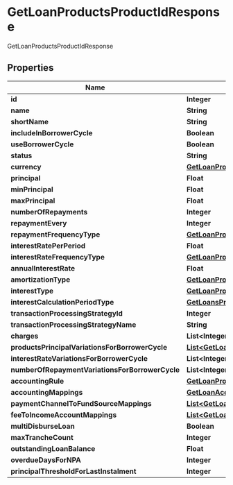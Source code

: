 

# GetLoanProductsProductIdResponse

GetLoanProductsProductIdResponse
## Properties

Name | Type | Description | Notes
------------ | ------------- | ------------- | -------------
**id** | **Integer** |  |  [optional]
**name** | **String** |  |  [optional]
**shortName** | **String** |  |  [optional]
**includeInBorrowerCycle** | **Boolean** |  |  [optional]
**useBorrowerCycle** | **Boolean** |  |  [optional]
**status** | **String** |  |  [optional]
**currency** | [**GetLoanProductsCurrency**](GetLoanProductsCurrency.md) |  |  [optional]
**principal** | **Float** |  |  [optional]
**minPrincipal** | **Float** |  |  [optional]
**maxPrincipal** | **Float** |  |  [optional]
**numberOfRepayments** | **Integer** |  |  [optional]
**repaymentEvery** | **Integer** |  |  [optional]
**repaymentFrequencyType** | [**GetLoanProductsRepaymentFrequencyType**](GetLoanProductsRepaymentFrequencyType.md) |  |  [optional]
**interestRatePerPeriod** | **Float** |  |  [optional]
**interestRateFrequencyType** | [**GetLoanProductsInterestRateFrequencyType**](GetLoanProductsInterestRateFrequencyType.md) |  |  [optional]
**annualInterestRate** | **Float** |  |  [optional]
**amortizationType** | [**GetLoanProductsAmortizationType**](GetLoanProductsAmortizationType.md) |  |  [optional]
**interestType** | [**GetLoanProductsInterestTemplateType**](GetLoanProductsInterestTemplateType.md) |  |  [optional]
**interestCalculationPeriodType** | [**GetLoansProductsInterestCalculationPeriodType**](GetLoansProductsInterestCalculationPeriodType.md) |  |  [optional]
**transactionProcessingStrategyId** | **Integer** |  |  [optional]
**transactionProcessingStrategyName** | **String** |  |  [optional]
**charges** | **List&lt;Integer&gt;** |  |  [optional]
**productsPrincipalVariationsForBorrowerCycle** | [**List&lt;GetLoanProductsPrincipalVariationsForBorrowerCycle&gt;**](GetLoanProductsPrincipalVariationsForBorrowerCycle.md) |  |  [optional]
**interestRateVariationsForBorrowerCycle** | **List&lt;Integer&gt;** |  |  [optional]
**numberOfRepaymentVariationsForBorrowerCycle** | **List&lt;Integer&gt;** |  |  [optional]
**accountingRule** | [**GetLoanProductsAccountingRule**](GetLoanProductsAccountingRule.md) |  |  [optional]
**accountingMappings** | [**GetLoanAccountingMappings**](GetLoanAccountingMappings.md) |  |  [optional]
**paymentChannelToFundSourceMappings** | [**List&lt;GetLoanPaymentChannelToFundSourceMappings&gt;**](GetLoanPaymentChannelToFundSourceMappings.md) |  |  [optional]
**feeToIncomeAccountMappings** | [**List&lt;GetLoanFeeToIncomeAccountMappings&gt;**](GetLoanFeeToIncomeAccountMappings.md) |  |  [optional]
**multiDisburseLoan** | **Boolean** |  |  [optional]
**maxTrancheCount** | **Integer** |  |  [optional]
**outstandingLoanBalance** | **Float** |  |  [optional]
**overdueDaysForNPA** | **Integer** |  |  [optional]
**principalThresholdForLastInstalment** | **Integer** |  |  [optional]



